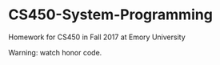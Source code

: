 # CS450-System-Programming
Homework for CS450 in Fall 2017 at Emory University

Warning: watch honor code.
